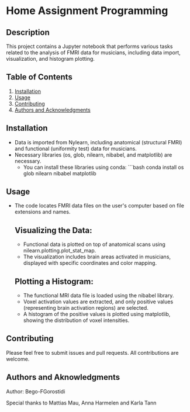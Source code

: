 # Home Assignment Programming

## Description
This project contains a Jupyter notebook that performs various tasks related to the analysis of FMRI data for musicians, including data import, visualization, and histogram plotting.

## Table of Contents
1. [Installation](#installation)
2. [Usage](#usage)
3. [Contributing](#contributing)
4. [Authors and Acknowledgments](#authors-and-acknowledgments)

## Installation
- Data is imported from Nylearn, including anatomical (structural FMRI) and functional (uniformity test) data for musicians.
- Necessary libraries (os, glob, nilearn, nibabel, and matplotlib) are necessary.
    - You can install these libraries using conda: ```bash conda install os glob nilearn nibabel matplotlib

## Usage
- The code locates FMRI data files on the user's computer based on file extensions and names.

  ## Visualizing the Data:
    - Functional data is plotted on top of anatomical scans using nilearn.plotting.plot_stat_map.
    - The visualization includes brain areas activated in musicians, displayed with specific coordinates and color mapping.

  ## Plotting a Histogram:
    - The functional MRI data file is loaded using the nibabel library.
    - Voxel activation values are extracted, and only positive values (representing brain activation regions) are selected.
    - A histogram of the positive values is plotted using matplotlib, showing the distribution of voxel intensities.

## Contributing
Please feel free to submit issues and pull requests. All contributions are welcome.

## Authors and Aknowledgments
Author: Bego-FGorostidi

Special thanks to Mattias Mau, Anna Harmelen and Karla Tann
